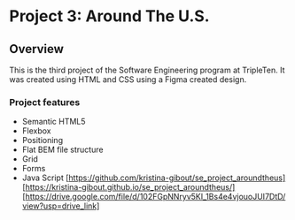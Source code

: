 # Project 3: Around The U.S.

## Overview  
This is the third project of the Software Engineering program at TripleTen. It was created using HTML and CSS using a Figma created design.

### Project features

- Semantic HTML5
- Flexbox
- Positioning
- Flat BEM file structure
- Grid
- Forms
- Java Script
[https://github.com/kristina-gibout/se_project_aroundtheus]
[https://kristina-gibout.github.io/se_project_aroundtheus/]
[https://drive.google.com/file/d/102FGpNNryv5KI_1Bs4e4vjouoJUI7DtD/view?usp=drive_link]
